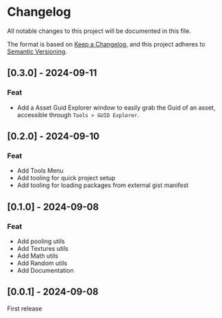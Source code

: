 # Changelog

All notable changes to this project will be documented in this file.

The format is based on [Keep a Changelog](https://keepachangelog.com/en/1.0.0/), and this project adheres to [Semantic Versioning](https://semver.org/spec/v2.0.0.html).

## [0.3.0] - 2024-09-11
### Feat
- Add a Asset Guid Explorer window to easily grab the Guid of an asset, accessible through `Tools > GUID Explorer`.

## [0.2.0] - 2024-09-10
### Feat
- Add Tools Menu
- Add tooling for quick project setup
- Add tooling for loading packages from external gist manifest

## [0.1.0] - 2024-09-08
### Feat
- Add pooling utils
- Add Textures utils
- Add Math utils
- Add Random utils
- Add Documentation

## [0.0.1] - 2024-09-08

First release
